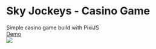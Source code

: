 # Sky Jockeys - Casino Game
Simple casino game build with PixiJS</br>
<a href="https://catalin.work/portfolio/casino-game/">Demo</a></br>
![](assets/img/presenting.gif)
